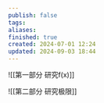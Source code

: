 ```yaml
---
publish: false
tags: 
aliases: 
finished: true
created: 2024-07-01 12:24
updated: 2024-09-03 18:44
---
```


![[第一部分 研究f(x)]]

![[第二部分 研究极限]]